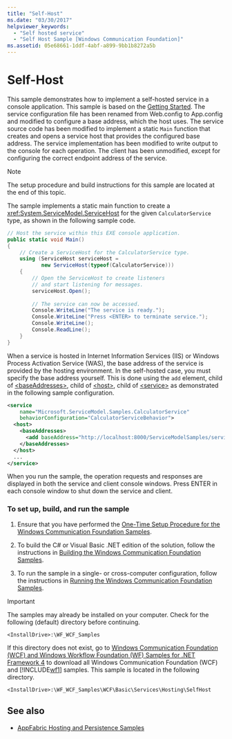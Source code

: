 ```yaml
---
title: "Self-Host"
ms.date: "03/30/2017"
helpviewer_keywords: 
  - "Self hosted service"
  - "Self Host Sample [Windows Communication Foundation]"
ms.assetid: 05e68661-1ddf-4abf-a899-9bb1b8272a5b
---
```

# Self-Host
This sample demonstrates how to implement a self-hosted service in a console application. This sample is based on the [Getting Started](getting-started-sample.md). The service configuration file has been renamed from Web.config to App.config and modified to configure a base address, which the host uses. The service source code has been modified to implement a static `Main` function that creates and opens a service host that provides the configured base address. The service implementation has been modified to write output to the console for each operation. The client has been unmodified, except for configuring the correct endpoint address of the service.  
  
> [!NOTE]
> The setup procedure and build instructions for this sample are located at the end of this topic.  
  
 The sample implements a static main function to create a <xref:System.ServiceModel.ServiceHost> for the given `CalculatorService` type, as shown in the following sample code.  
  
```csharp
// Host the service within this EXE console application.  
public static void Main()  
{  
    // Create a ServiceHost for the CalculatorService type.  
    using (ServiceHost serviceHost =
           new ServiceHost(typeof(CalculatorService)))  
    {  
        // Open the ServiceHost to create listeners
        // and start listening for messages.  
        serviceHost.Open();  
  
        // The service can now be accessed.  
        Console.WriteLine("The service is ready.");  
        Console.WriteLine("Press <ENTER> to terminate service.");  
        Console.WriteLine();  
        Console.ReadLine();  
    }  
}  
```  
  
 When a service is hosted in Internet Information Services (IIS) or Windows Process Activation Service (WAS), the base address of the service is provided by the hosting environment. In the self-hosted case, you must specify the base address yourself. This is done using the `add` element, child of [\<baseAddresses>](../../configure-apps/file-schema/wcf/baseaddresses.md), child of [\<host>](../../configure-apps/file-schema/wcf/host.md), child of [\<service>](../../configure-apps/file-schema/wcf/service.md) as demonstrated in the following sample configuration.  
  
```xml  
<service
    name="Microsoft.ServiceModel.Samples.CalculatorService"  
    behaviorConfiguration="CalculatorServiceBehavior">  
  <host>  
    <baseAddresses>  
      <add baseAddress="http://localhost:8000/ServiceModelSamples/service"/>  
    </baseAddresses>  
  </host>  
  ...  
</service>  
```  
  
 When you run the sample, the operation requests and responses are displayed in both the service and client console windows. Press ENTER in each console window to shut down the service and client.  
  
### To set up, build, and run the sample  
  
1. Ensure that you have performed the [One-Time Setup Procedure for the Windows Communication Foundation Samples](one-time-setup-procedure-for-the-wcf-samples.md).  
  
2. To build the C# or Visual Basic .NET edition of the solution, follow the instructions in [Building the Windows Communication Foundation Samples](building-the-samples.md).  
  
3. To run the sample in a single- or cross-computer configuration, follow the instructions in [Running the Windows Communication Foundation Samples](running-the-samples.md).  
  
> [!IMPORTANT]
> The samples may already be installed on your computer. Check for the following (default) directory before continuing.  
>
> `<InstallDrive>:\WF_WCF_Samples`  
>
> If this directory does not exist, go to [Windows Communication Foundation (WCF) and Windows Workflow Foundation (WF) Samples for .NET Framework 4](https://www.microsoft.com/download/details.aspx?id=21459) to download all Windows Communication Foundation (WCF) and [!INCLUDE[wf1](../../../../includes/wf1-md.md)] samples. This sample is located in the following directory.  
>
> `<InstallDrive>:\WF_WCF_Samples\WCF\Basic\Services\Hosting\SelfHost`  
  
## See also

- [AppFabric Hosting and Persistence Samples](https://docs.microsoft.com/previous-versions/appfabric/ff383418(v=azure.10))
